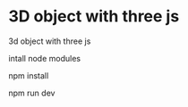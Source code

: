 # 3D object with three js
 3d object with three js

intall node modules

 npm install
 
 npm run dev